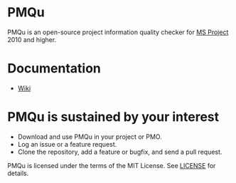﻿# PMQu
PMQu is an open-source project information quality checker for [MS Project](https://products.office.com/en-us/Project) 2010 and higher.

# Documentation
- [Wiki](https://github.com/DavidPratten/PMQu/wiki) 

# PMQu is sustained by your interest
* Download and use PMQu in your project or PMO.
* Log an issue or a feature request.
* Clone the repository, add a feature or bugfix, and send a pull request.

PMQu is licensed under the terms of the MIT License. See [LICENSE](https://github.com/DavidPratten/PMQu/blob/master/LICENSE) for details.
